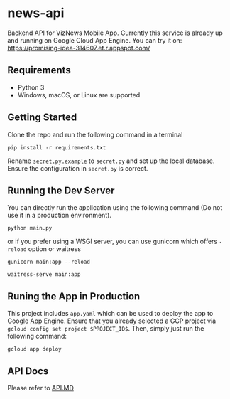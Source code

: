 # news-api
Backend API for VizNews Mobile App. Currently this service is already up and running on Google Cloud App Engine. You can try it on: https://promising-idea-314607.et.r.appspot.com/

## Requirements
- Python 3
- Windows, macOS, or Linux are supported

## Getting Started
Clone the repo and run the following command in a terminal
```
pip install -r requirements.txt
```
Rename [`secret.py.example`](secret.py) to `secret.py` and set up the local database. Ensure the configuration in `secret.py` is correct.

## Running the Dev Server
You can directly run the application using the following command (Do not use it in a production environment).
```
python main.py
```
or if you prefer using a WSGI server, you can use gunicorn which offers `-reload` option or waitress
```
gunicorn main:app --reload
```
```
waitress-serve main:app
```

## Runing the App in Production
This project includes `app.yaml` which can be used to deploy the app to Google App Engine. Ensure that you already selected a GCP project via `gcloud config set project $PROJECT_ID$`. Then, simply just run the following command:
```
gcloud app deploy
```

## API Docs
Please refer to [API.MD](API.md)
